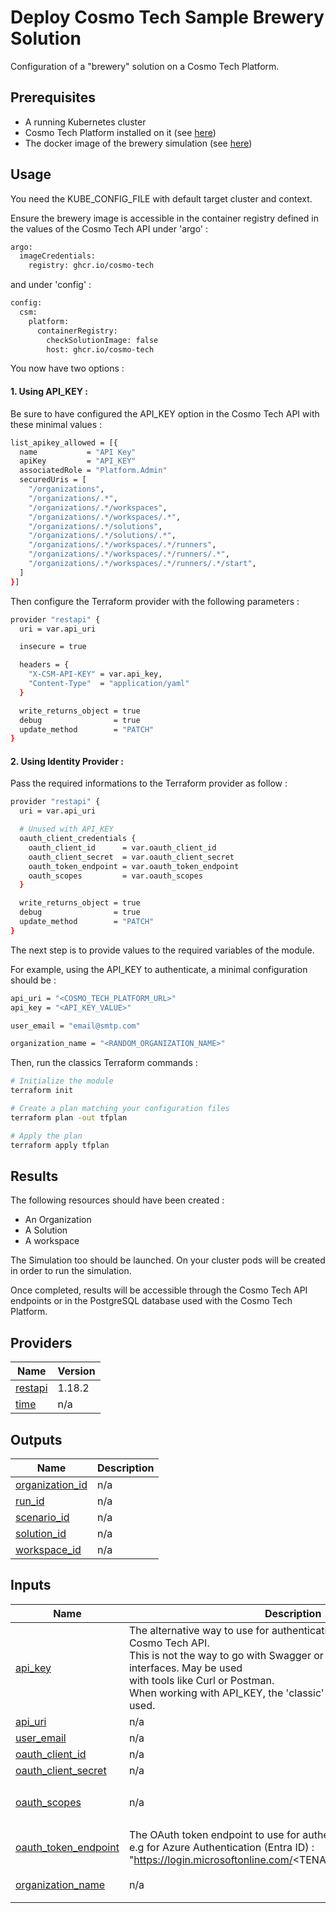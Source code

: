 <!-- BEGIN_TF_DOCS -->


# Deploy Cosmo Tech Sample Brewery Solution

Configuration of a "brewery" solution on a Cosmo Tech Platform.

## Prerequisites

- A running Kubernetes cluster
- Cosmo Tech Platform installed on it (see [here](https://artifacthub.io/packages/helm/cosmotech-api/cosmotech-api))
- The docker image of the brewery simulation (see [here](https://github.com/Cosmo-Tech/onboarding-brewery-solution/pkgs/container/brewery_simulator))


## Usage

You need the KUBE_CONFIG_FILE with default target cluster and context.

Ensure the brewery image is accessible in the container registry defined in the values of the Cosmo Tech API under 'argo' :
```bash
argo:
  imageCredentials:
    registry: ghcr.io/cosmo-tech
```
and under 'config' : 
```bash
config:
  csm:
    platform:
      containerRegistry:
        checkSolutionImage: false
        host: ghcr.io/cosmo-tech
```


You now have two options : 

#### 1. Using API_KEY : 

Be sure to have configured the API_KEY option in the Cosmo Tech API with these minimal values :
```bash
list_apikey_allowed = [{
  name           = "API Key"
  apiKey         = "API_KEY"
  associatedRole = "Platform.Admin"
  securedUris = [
    "/organizations",
    "/organizations/.*",
    "/organizations/.*/workspaces",
    "/organizations/.*/workspaces/.*",
    "/organizations/.*/solutions",
    "/organizations/.*/solutions/.*",
    "/organizations/.*/workspaces/.*/runners",
    "/organizations/.*/workspaces/.*/runners/.*",
    "/organizations/.*/workspaces/.*/runners/.*/start",
  ]
}]

```

Then configure the Terraform provider with the following parameters :
```bash
provider "restapi" {
  uri = var.api_uri

  insecure = true

  headers = {
    "X-CSM-API-KEY" = var.api_key,
    "Content-Type"  = "application/yaml"
  }

  write_returns_object = true
  debug                = true
  update_method        = "PATCH"
}

```


#### 2. Using Identity Provider : 

Pass the required informations to the Terraform provider as follow :
```bash
provider "restapi" {
  uri = var.api_uri

  # Unused with API_KEY
  oauth_client_credentials {
    oauth_client_id      = var.oauth_client_id
    oauth_client_secret  = var.oauth_client_secret
    oauth_token_endpoint = var.oauth_token_endpoint
    oauth_scopes         = var.oauth_scopes
  }

  write_returns_object = true
  debug                = true
  update_method        = "PATCH"
}

```

The next step is to provide values to the required variables of the module. 

For example, using the API_KEY to authenticate, a minimal configuration should be : 
```bash
api_uri = "<COSMO_TECH_PLATFORM_URL>"
api_key = "<API_KEY_VALUE>"

user_email = "email@smtp.com"

organization_name = "<RANDOM_ORGANIZATION_NAME>"
```

Then, run the classics Terraform commands : 
```bash
# Initialize the module
terraform init

# Create a plan matching your configuration files
terraform plan -out tfplan

# Apply the plan
terraform apply tfplan

```

## Results

The following resources should have been created : 

- An Organization
- A Solution
- A workspace

The Simulation too should be launched. On your cluster pods will be created in order to run the simulation.

Once completed, results will be accessible through the Cosmo Tech API endpoints or in the PostgreSQL database used with the Cosmo Tech Platform.

## Providers

| Name | Version |
|------|---------|
| <a name="provider_restapi"></a> [restapi](#provider\_restapi) | 1.18.2 |
| <a name="provider_time"></a> [time](#provider\_time) | n/a |

## Outputs

| Name | Description |
|------|-------------|
| <a name="output_organization_id"></a> [organization\_id](#output\_organization\_id) | n/a |
| <a name="output_run_id"></a> [run\_id](#output\_run\_id) | n/a |
| <a name="output_scenario_id"></a> [scenario\_id](#output\_scenario\_id) | n/a |
| <a name="output_solution_id"></a> [solution\_id](#output\_solution\_id) | n/a |
| <a name="output_workspace_id"></a> [workspace\_id](#output\_workspace\_id) | n/a |

## Inputs

| Name | Description | Type | Default | Required |
|------|-------------|------|---------|:--------:|
| <a name="input_api_key"></a> [api\_key](#input\_api\_key) | The alternative way to use for authentication when working with the Cosmo Tech API.<br>This is not the way to go with Swagger or othen Web oriented interfaces. May be used<br> with tools like Curl or Postman.<br>When working with API\_KEY, the 'classic' way to authenticate is not used. | `string` | n/a | yes |
| <a name="input_api_uri"></a> [api\_uri](#input\_api\_uri) | n/a | `string` | n/a | yes |
| <a name="input_user_email"></a> [user\_email](#input\_user\_email) | n/a | `string` | n/a | yes |
| <a name="input_oauth_client_id"></a> [oauth\_client\_id](#input\_oauth\_client\_id) | n/a | `string` | `""` | no |
| <a name="input_oauth_client_secret"></a> [oauth\_client\_secret](#input\_oauth\_client\_secret) | n/a | `string` | `""` | no |
| <a name="input_oauth_scopes"></a> [oauth\_scopes](#input\_oauth\_scopes) | n/a | `list(string)` | <pre>[<br>  ""<br>]</pre> | no |
| <a name="input_oauth_token_endpoint"></a> [oauth\_token\_endpoint](#input\_oauth\_token\_endpoint) | The OAuth token endpoint to use for authentication.<br>e.g for Azure Authentication (Entra ID) : <br>"https://login.microsoftonline.com/<TENANT\_ID>/oauth2/v2.0/token" | `string` | `""` | no |
| <a name="input_organization_name"></a> [organization\_name](#input\_organization\_name) | n/a | `string` | `"Cosmo Tech Sample Organization"` | no |  
<!-- END_TF_DOCS -->